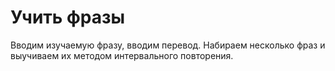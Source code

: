 # Учить фразы

Вводим изучаемую фразу, вводим перевод. Набираем несколько фраз и выучиваем их методом интервального повторения.
